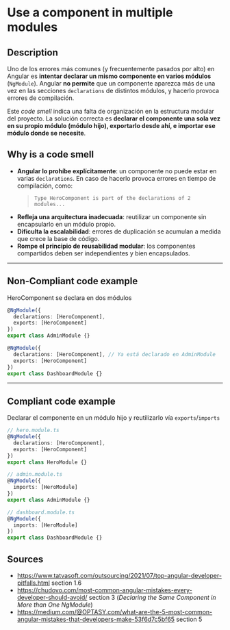 # Use a component in multiple modules

## Description

Uno de los errores más comunes (y frecuentemente pasados por alto) en Angular es **intentar declarar un mismo componente en varios módulos** (`NgModule`). Angular **no permite** que un componente aparezca más de una vez en las secciones `declarations` de distintos módulos, y hacerlo provoca errores de compilación.

Este *code smell* indica una falta de organización en la estructura modular del proyecto. La solución correcta es **declarar el componente una sola vez en su propio módulo (módulo hijo), exportarlo desde ahí, e importar ese módulo donde se necesite**.


## Why is a code smell

- **Angular lo prohíbe explícitamente**: un componente no puede estar en varias `declarations`. En caso de hacerlo provoca errores en tiempo de compilación, como:
  > `Type HeroComponent is part of the declarations of 2 modules...`
- **Refleja una arquitectura inadecuada**: reutilizar un componente sin encapsularlo en un módulo propio.
- **Dificulta la escalabilidad**: errores de duplicación se acumulan a medida que crece la base de código.
- **Rompe el principio de reusabilidad modular**: los componentes compartidos deben ser independientes y bien encapsulados.

---

## Non-Compliant code example

HeroComponent se declara en dos módulos

```ts
@NgModule({
  declarations: [HeroComponent],
  exports: [HeroComponent]
})
export class AdminModule {}
```

```ts
@NgModule({
  declarations: [HeroComponent], // Ya está declarado en AdminModule
  exports: [HeroComponent]
})
export class DashboardModule {}
```

---

## Compliant code example

Declarar el componente en un módulo hijo y reutilizarlo vía `exports`/`imports`

```ts
// hero.module.ts
@NgModule({
  declarations: [HeroComponent],
  exports: [HeroComponent]
})
export class HeroModule {}
```

```ts
// admin.module.ts
@NgModule({
  imports: [HeroModule]
})
export class AdminModule {}
```

```ts
// dashboard.module.ts
@NgModule({
  imports: [HeroModule]
})
export class DashboardModule {}
```

[source]: https://www.tatvasoft.com/outsourcing/2021/07/top-angular-developer-pitfalls.html
## Sources
- https://www.tatvasoft.com/outsourcing/2021/07/top-angular-developer-pitfalls.html section 1.6
- https://chudovo.com/most-common-angular-mistakes-every-developer-should-avoid/ section 3 (*Declaring the Same Component in More than One NgModule*)
- https://medium.com/@OPTASY.com/what-are-the-5-most-common-angular-mistakes-that-developers-make-53f6d7c5bf65 section 5